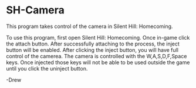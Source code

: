 # SH-Camera

This program takes control of the camera in Silent Hill: Homecoming.

To use this program, first open Silent Hill: Homecoming. Once in-game click the attach button. After successfully attaching to the process, the inject button will be enabled. After clicking the inject button, you will have full control of the camerea. The camera is controlled with the W,A,S,D,F,Space keys. Once injected those keys will not be able to be used outside the game until you click the uninject button. 

-Drew
